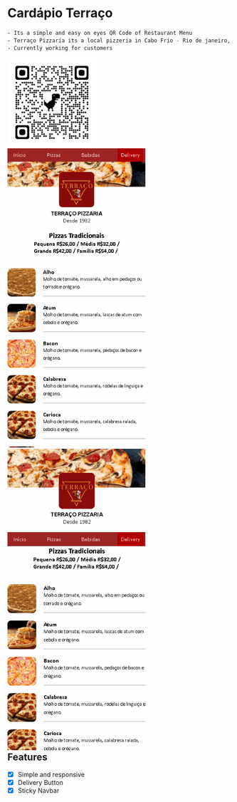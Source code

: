 # Cardápio Terraço

```sh
- Its a simple and easy on eyes QR Code of Restaurant Menu
- Terraço Pizzaria its a local pizzeria in Cabo Frio - Rio de janeiro, Brazil
- Currently working for customers
```

<img style="width: 200px" src="qrcode_terracomenu.netlify.app.png">

<div style="float:right">
  <img style="width: 310px" src="images/gifcardapio.gif">
  <img style="width: 310px" src="images/stickygif.gif">
</div>
<br>

## Features

- [X] Simple and responsive
- [X] Delivery Button 
- [X] Sticky Navbar

